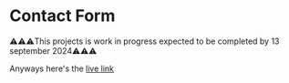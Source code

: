 <h1>Contact Form</h1>
<p>⚠️⚠️⚠️This projects is work in progress expected to be completed by 13 september 2024⚠️⚠️⚠️</p>
<p>Anyways here's the <a href="https://yashyadurai.github.io/Contact-Form/">live link</a></p>
